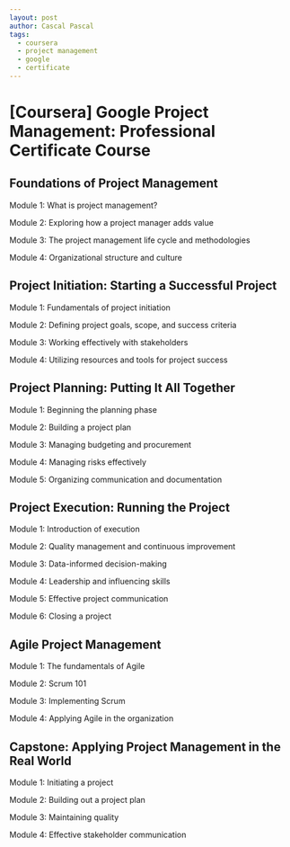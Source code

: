 ```yaml
---
layout: post
author: Cascal Pascal
tags:
  - coursera
  - project management
  - google
  - certificate
---
```


# [Coursera] Google Project Management: Professional Certificate Course

## Foundations of Project Management

Module 1: What is project management?

Module 2: Exploring how a project manager adds value

Module 3: The project management life cycle and methodologies

Module 4: Organizational structure and culture

## Project Initiation: Starting a Successful Project

Module 1: Fundamentals of project initiation

Module 2: Defining project goals, scope, and success criteria

Module 3: Working effectively with stakeholders

Module 4: Utilizing resources and tools for project success

## Project Planning: Putting It All Together

Module 1: Beginning the planning phase

Module 2: Building a project plan

Module 3: Managing budgeting and procurement

Module 4: Managing risks effectively

Module 5: Organizing communication and documentation

## Project Execution: Running the Project

Module 1: Introduction of execution

Module 2: Quality management and continuous improvement

Module 3: Data-informed decision-making

Module 4: Leadership and influencing skills

Module 5: Effective project communication

Module 6: Closing a project

## Agile Project Management

Module 1: The fundamentals of Agile

Module 2: Scrum 101

Module 3: Implementing Scrum

Module 4: Applying Agile in the organization

## Capstone: Applying Project Management in the Real World

Module 1: Initiating a project

Module 2: Building out a project plan

Module 3: Maintaining quality

Module 4: Effective stakeholder communication




